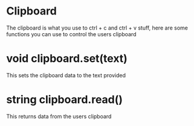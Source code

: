 # Clipboard
The clipboard is what you use to ctrl + c and ctrl + v stuff, here are some functions you can use to control the users clipboard

# void clipboard.set(text)
This sets the clipboard data to the text provided

# string clipboard.read()
This returns data from the users clipboard
